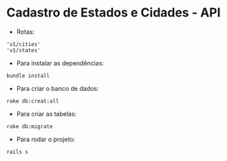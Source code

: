 # Cadastro de Estados e Cidades - API

* Rotas:
```
'v1/cities'
'v1/states'
```

* Para instalar as dependências:
```
bundle install
```

* Para criar o banco de dados:
```
rake db:creat:all
```

* Para criar as tabelas:
```
rake db:migrate
```

* Para rodar o projeto:
```
rails s
```

